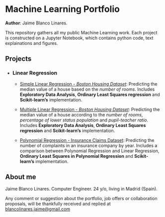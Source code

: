 <!--- Futuro: Pasar de markdown a html para poder meterle un css y que no sea tan soso -->
# Machine Learning Portfolio

**Author**: Jaime Blanco Linares.


This repository gathers all my public Machine Learning work. Each project is constructed on a Jupyter Notebook, which contains python code, text explainations and figures.

## Projects

- ### Linear Regression

  - [Simple Linear Regression - *Boston Housing Dataset*](https://github.com/bljaime/MachineLearning-Portfolio/blob/master/P1_SimpleLinearRegression.ipynb): Predicting the median value of a house based on the *number of rooms*. Includes **Exploratory Data Analysis**,  **Ordinary Least Squares regression** and **Scikit-learn’s** implementation.
  
  - [Multiple Linear Regression - *Boston Housing Dataset*](https://github.com/bljaime/MachineLearning-Portfolio/blob/master/P2_MultipleLinearRegression.ipynb): Predicting the median value of a house according to the *number of rooms*, *percentage of lower status population* and *pupil-teacher ratio*. Includes **Exploratory Data Analysis**, **Ordinary Least Squares regression** and **Scikit-learn’s** implementation.

  - [Polynomial Regression - Insurance Claims Dataset](https://github.com/bljaime/MachineLearning-Portfolio/blob/master/P3_PolynomialRegression.ipynb): Predicting the number of complaints in an insurance company by year. Includes a comparison between Polynomial Regression and Linear Regression, **Ordinary Least Squares in Polynomial Regression** and **Scikit-learn’s** implementation.


## About me

Jaime Blanco Linares.
Computer Engineer.
24 y/o, living in Madrid (Spain).

Any comment or suggestion about the portfolio, job offers or collaboration proposals, will be thankfully received and replied at blancolinares.jaime@gmail.com
